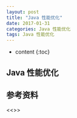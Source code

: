```yaml
---
layout: post
title: "Java 性能优化"
date: 2017-01-31
categories: Java 性能优化
tags: Java 性能优化
---
```


* content
{:toc}

## Java 性能优化

















## 参考资料

<<>>